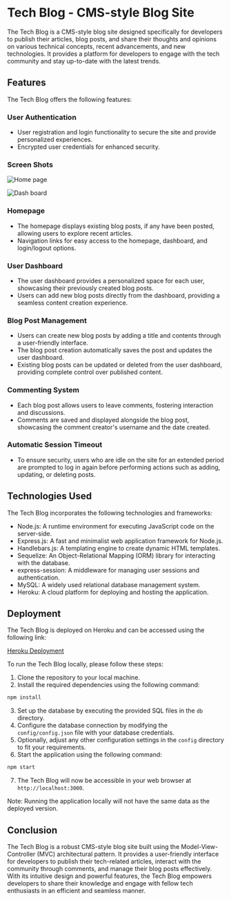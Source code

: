 # Tech Blog - CMS-style Blog Site

The Tech Blog is a CMS-style blog site designed specifically for developers to publish their articles, blog posts, and share their thoughts and opinions on various technical concepts, recent advancements, and new technologies. It provides a platform for developers to engage with the tech community and stay up-to-date with the latest trends.

## Features

The Tech Blog offers the following features:

### User Authentication

- User registration and login functionality to secure the site and provide personalized experiences.
- Encrypted user credentials for enhanced security.

### Screen Shots

![Home page](https://drive.google.com/uc?export=view&id=1DYsQFZ-VUIWDQ_WDvDBZHCH1RAJS3fyl)

![Dash board](https://drive.google.com/uc?export=view&id=1jKyy5AiBww81cp-2JwNmnmlERKHW8W0V)

### Homepage

- The homepage displays existing blog posts, if any have been posted, allowing users to explore recent articles.
- Navigation links for easy access to the homepage, dashboard, and login/logout options.

### User Dashboard

- The user dashboard provides a personalized space for each user, showcasing their previously created blog posts.
- Users can add new blog posts directly from the dashboard, providing a seamless content creation experience.

### Blog Post Management

- Users can create new blog posts by adding a title and contents through a user-friendly interface.
- The blog post creation automatically saves the post and updates the user dashboard.
- Existing blog posts can be updated or deleted from the user dashboard, providing complete control over published content.

### Commenting System

- Each blog post allows users to leave comments, fostering interaction and discussions.
- Comments are saved and displayed alongside the blog post, showcasing the comment creator's username and the date created.

### Automatic Session Timeout

- To ensure security, users who are idle on the site for an extended period are prompted to log in again before performing actions such as adding, updating, or deleting posts.

## Technologies Used

The Tech Blog incorporates the following technologies and frameworks:

- Node.js: A runtime environment for executing JavaScript code on the server-side.
- Express.js: A fast and minimalist web application framework for Node.js.
- Handlebars.js: A templating engine to create dynamic HTML templates.
- Sequelize: An Object-Relational Mapping (ORM) library for interacting with the database.
- express-session: A middleware for managing user sessions and authentication.
- MySQL: A widely used relational database management system.
- Heroku: A cloud platform for deploying and hosting the application.

## Deployment

The Tech Blog is deployed on Heroku and can be accessed using the following link:

[Heroku Deployment](https://forest-tech-blog.herokuapp.com/login)

To run the Tech Blog locally, please follow these steps:

1. Clone the repository to your local machine.
2. Install the required dependencies using the following command:
```bash
npm install
```
3. Set up the database by executing the provided SQL files in the `db` directory.
4. Configure the database connection by modifying the `config/config.json` file with your database credentials.
5. Optionally, adjust any other configuration settings in the `config` directory to fit your requirements.
6. Start the application using the following command:
```bash
npm start
```
7. The Tech Blog will now be accessible in your web browser at `http://localhost:3000`.

Note: Running the application locally will not have the same data as the deployed version.

## Conclusion

The Tech Blog is a robust CMS-style blog site built using the Model-View-Controller (MVC) architectural pattern. It provides a user-friendly interface for developers to publish their tech-related articles, interact with the community through comments, and manage their blog posts effectively. With its intuitive design and powerful features, the Tech Blog empowers developers to share their knowledge and engage with fellow tech enthusiasts in an efficient and seamless manner.
